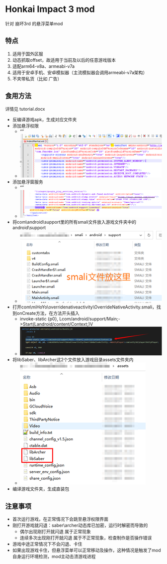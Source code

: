 # Honkai Impact 3 mod

针对 崩坏3rd 的悬浮菜单mod

## 特点
1. 适用于国外区服
2. 动态抓取offset，故适用于当前及以后的任意游戏版本
3. 适配arm64-v8a、armeabi-v7a
4. 适用于安卓手机、安卓模拟器（主流模拟器会调用armeabi-v7a架构）
5. 不夹带私货（比如 广告）

## 食用方法
详情见 tutorial.docx

* 反编译游戏apk，生成对应文件夹
* 添加悬浮权限	
  * “<uses-permission android:name="android.permission.SYSTEM_ALERT_WINDOW"/>”
  * ![image](https://github.com/JMBQ/image/blob/main/Honkai-Impact-3-mod/01.png)
* 添加悬浮窗服务	
  * “<service		android:name="com.android.support.Launcher"		android:enabled="true" 	android:exported="false" 	android:stopWithTask="true"/>”
  * ![image](https://github.com/JMBQ/image/blob/main/Honkai-Impact-3-mod/02.png)
* 将com\android\support里的所有smali文件放入游戏文件夹中的android\support
  * ![image](https://github.com/JMBQ/image/blob/main/Honkai-Impact-3-mod/03.png)
* 打开com\miHoYo\overridenativeactivity\OverrideNativeActivity.smali，找到onCreate方法，在方法开头插入
  * invoke-static {p0}, Lcom/android/support/Main;->Start(Landroid/content/Context;)V
  * ![image](https://github.com/JMBQ/image/blob/main/Honkai-Impact-3-mod/04.png)
* 将libSaber、libArcher这2个文件放入游戏目录assets文件夹内
  * ![image](https://github.com/JMBQ/image/blob/main/Honkai-Impact-3-mod/05.png)
* 编译游戏文件夹，生成直装包


## 注意事项
* 首次运行游戏，在正常情况下会跳至悬浮权限界面
* 刚打开游戏就闪退：saber\archer动态库已加密，运行时解密而导致的
  * 偶尔出现刚打开就闪退 属于正常现象
  * 连续多次出现刚打开就闪退 属于不正常现象，检查制作是否操作错误
* 游戏中途正常情况下不会闪退、卡住
* 如果出现游戏卡住，但悬浮菜单可以正常移动及操作，这种情况是触发了mod自身运行环境检测，mod主动击溃游戏进程
